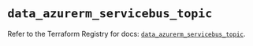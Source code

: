 # `data_azurerm_servicebus_topic`

Refer to the Terraform Registry for docs: [`data_azurerm_servicebus_topic`](https://registry.terraform.io/providers/hashicorp/azurerm/4.0.1/docs/data-sources/servicebus_topic).
